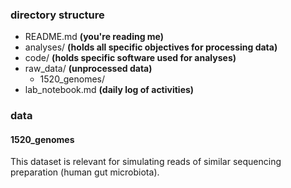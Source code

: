 ### directory structure
- README.md **(you're reading me)**
- analyses/ **(holds all specific objectives for processing data)**
- code/ **(holds specific software used for analyses)**
- raw_data/ **(unprocessed data)**
  - 1520_genomes/
- lab_notebook.md **(daily log of activities)**

### data

#### 1520_genomes

This dataset is relevant for simulating reads of similar sequencing preparation (human gut microbiota).

